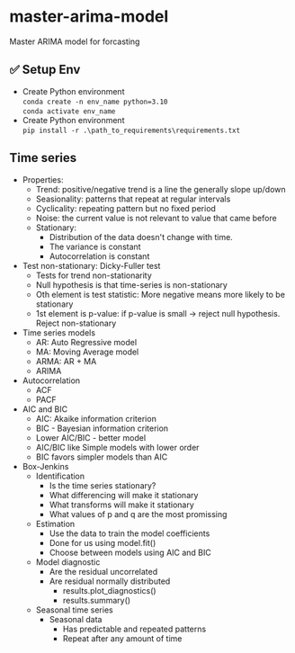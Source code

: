 # master-arima-model
Master ARIMA model for forcasting


## ✅ Setup Env
- Create Python environment\
`conda create -n env_name python=3.10`\
`conda activate env_name`
- Create Python environment\
`pip install -r .\path_to_requirements\requirements.txt`

## Time series
- Properties:
  - Trend: positive/negative trend is a line the generally slope up/down
  - Seasionality: patterns that repeat at regular intervals
  - Cyclicality: repeating pattern but no fixed period
  - Noise: the current value is not relevant to value that came before
  - Stationary: 
    - Distribution of the data doesn't change with time. 
    - The variance is constant 
    - Autocorrelation is constant
- Test non-stationary: Dicky-Fuller test
  - Tests for trend non-stationarity
  - Null hypothesis is that time-series is non-stationary
  - Oth element is test statistic: More negative means more likely to be stationary
  - 1st element is p-value: if p-value is small -> reject null hypothesis. Reject non-stationary
- Time series models
  - AR: Auto Regressive model
  - MA: Moving Average model
  - ARMA: AR + MA
  - ARIMA
- Autocorrelation
  - ACF
  - PACF
- AIC and BIC
  - AIC: Akaike information criterion
  - BIC - Bayesian information criterion
  - Lower AIC/BIC - better model
  - AIC/BIC like Simple models with lower order
  - BIC favors simpler models than AIC
- Box-Jenkins
  - Identification
    - Is the time series stationary?
    - What differencing will make it stationary
    - What transforms will make it stationary
    - What values of p and q are the most promissing
  - Estimation
    - Use the data to train the model coefficients
    - Done for us using model.fit()
    - Choose between models using AIC and BIC
  - Model diagnostic
    - Are the residual uncorrelated
    - Are residual normally distributed
      - results.plot_diagnostics()
      - results.summary()
  - Seasonal time series
    - Seasonal data
      - Has predictable and repeated patterns
      - Repeat after any amount of time